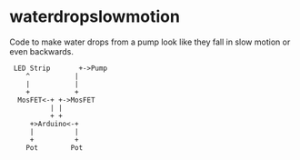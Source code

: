 # waterdropslowmotion
Code to make water drops from a pump look like they fall in slow motion or even backwards.


     LED Strip       +->Pump  
        ^           |  
        |           |  
        +           +  
      MosFET<-+ +->MosFET  
              | |  
              + +  
         +>Arduino<-+  
         |          |  
         +          +  
        Pot        Pot  

